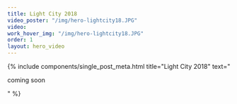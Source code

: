 ```yaml
---
title: Light City 2018
video_poster: "/img/hero-lightcity18.JPG"
video: 
work_hover_img: "/img/hero-lightcity18.JPG"
order: 1
layout: hero_video
---
```


<div class="single_post_wrapper">
	{% include components/single_post_meta.html
		title="Light City 2018"
		text="<p>coming soon</p>"
	%}
</div>
